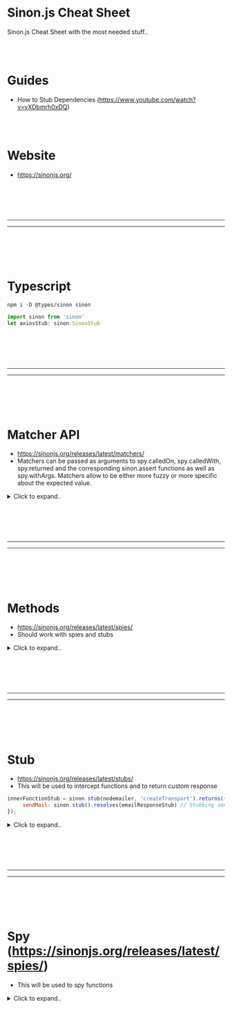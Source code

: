 # Sinon.js Cheat Sheet
Sinon.js Cheat Sheet with the most needed stuff..


<br><br>

# Guides
- How to Stub Dependencies (https://www.youtube.com/watch?v=vXDbmrh0xDQ)

<br><br>

# Website
- https://sinonjs.org/











<br><br>
<br><br>
_________________________________
_________________________________
<br><br>
<br><br>

# Typescript
```shell
npm i -D @types/sinon sinon
```

```javascript
import sinon from 'sinon'
let axiosStub: sinon.SinonStub
```


















<br><br>
<br><br>
_________________________________
_________________________________
<br><br>
<br><br>


# Matcher API
- https://sinonjs.org/releases/latest/matchers/
- Matchers can be passed as arguments to spy.calledOn, spy.calledWith, spy.returned and the corresponding sinon.assert functions as well as spy.withArgs. Matchers allow to be either more fuzzy or more specific about the expected value.
 
<details><summary>Click to expand..</summary>
    
<br><br>
<br><br>


<br><br>

## sinon.match.any
- https://sinonjs.org/releases/latest/matchers/#sinonmatchany
```javascript
mock.expects('myFunction').withExactArgs('foo', sinon.match.any, sinon.match.any).returns('foo');         
```

<br><br>

## sinon.match.object
```javascript
expect(kafkaSenderStub.calledOnceWith(headers, sinon.match.object)).to.be.true        
```





</details>

































<br><br>
<br><br>
_________________________________
_________________________________
<br><br>
<br><br>



# Methods
- https://sinonjs.org/releases/latest/spies/
- Should work with spies and stubs
 
<details><summary>Click to expand..</summary>
    
<br><br>
<br><br>



## Response
- The methods listed below will be related to the response of the spy/stub

<br><br>

### returnValues
```javascript
spy.returnValues[0]
```














<br><br>
<br><br>
<br><br>
<br><br>

## Expected state
- The methods listed below will be called on created stubs/spies


<br><br>
<br><br>

### calledWith
```javascript
expect(getTokenDetailsStub.calledWith(token0, ERC20_ABI_TOKEN_DETAILS)).toBe(true)
expect(getTokenDetailsStub.calledWith(token1, ERC20_ABI_TOKEN_DETAILS)).toBe(true)
expect(getTokenDetailsStub.calledWith(pair, ERC20_ABI_TOKEN_DETAILS)).toBe(true)
```


<br><br>
<br><br>


### calledOnceWithExactly
```javascript
expect(axiosRequestStub.calledOnceWithExactly({ test: true )).toBe(true)
```

<br><br>

### calledOnceWith
```javascript
expect(getCurrentPriceStub.calledOnceWith('ETH', 'USD')).toBe(true)
```

<br><br>

### callCount
```javascript
expect(calculateWeiToUsdSpy.callCount).toBe(4)
```

<br><br>

### getCalls
```javascript
const calls = calculateWeiToUsdSpy.getCalls()

expect(calls[0].args).toEqual([
BigInt(expectedTransactions.result[0].value),
currencyExchangeHistoryResponse.market_data.current_price.usd
])

expect(calls[1].args).toEqual([
// eslint-disable-next-line max-len
BigInt(expectedTransactions.result[0].gasPrice) * BigInt(expectedTransactions.result[0].gasUsed),
currencyExchangeHistoryResponse.market_data.current_price.usd
])
```

<br><br>

### firstCall
```javascript
expect(acceptNewStateStub.firstCall.calledWithExactly({ newState })).to.be.true
```

<br><br>

### secondCall
```javascript
expect(acceptNewStateStub.secondCall.calledWithExactly({ newState2 })).to.be.true
```









<br><br>
<br><br>
<br><br>
<br><br>



## Returned state
- The methods below can be used to return something

<br><br>

### withArgs
```javascript
getTokenDetailsStub = sinon.stub(ethCoinManager.contract, 'getTokenDetails')
getTokenDetailsStub.withArgs(token0, ERC20_ABI_TOKEN_DETAILS).resolves(token0Details)
getTokenDetailsStub.withArgs(token1, ERC20_ABI_TOKEN_DETAILS).resolves(token1Details)
getTokenDetailsStub.withArgs(pair, ERC20_ABI_TOKEN_DETAILS).resolves(pairDetails)  
```



<br><br>
<br><br>

## onFirstCall 
```javascript
require("@fatso83/mini-mocha").install();

const sinon = require("sinon");
const referee = require("@sinonjs/referee");
const assert = referee.assert;

describe("stub", function () {
    it("should behave differently on consecutive calls with certain argument", function () {
        const callback = sinon.stub();
        callback
            .withArgs(42)
            .onFirstCall()
            .returns(1)
            .onSecondCall()
            .returns(2);
        callback.returns(0);

        assert.equals(callback(1), 0);
        assert.equals(callback(42), 1);
        assert.equals(callback(1), 0);
        assert.equals(callback(42), 2);
        assert.equals(callback(1), 0);
        assert.equals(callback(42), 0);
    });
});
```


<br><br>

## onSecondCall
```javascript
acceptNewStateStub.onSecondCall().resolves(docClone)
```







</details>



























<br><br>
<br><br>
_________________________________
_________________________________
<br><br>
<br><br>



# Stub
- https://sinonjs.org/releases/latest/stubs/
- This will be used to intercept functions and to return custom response
```javascript
innerFunctionStub = sinon.stub(nodemailer, 'createTransport').returns({
     sendMail: sinon.stub().resolves(emailResponseStub) // Stubbing sendMail method
});
```

<details><summary>Click to expand..</summary>







<br><br>
<br><br>

## return & resolve
- You use return for sync methods and resolve für async methods
```typescript
createSchemaStub = sinon.stub(
    MongooseUtils, 'createSchema'
).returns(mongooseSchema)
```
```typescript
getConnectionStub = sinon.stub(
    MongooseUtils.prototype, 'getConnection' as keyof MongooseUtils
).resolves(Promise.resolve(conn))
```



## module.exports
- Spy / Stub will not directly work with `module.exports = { fn }` and a default object destructering `const { fn } = require('./utils')`.
  - Instead you must use the object in your service `const utilsService = require('./utils')`

utils.js
```javascript
const applr = () => {
  console.log('applr()')
}

module.exports = { applr }
```

service.js
```javascript
const utilsService = require('./utils')

const fn = () => {
    utilsService.applr()
}

module.exports = { fn }
```

test.js
```javascript
const service = require(`/service.js`)
const utilsService = require('./utils')

const {
    fn
} = service

describe('[Task ID]', () => {
     let applrStub

     beforeEach(async () => {
         applrStub = sinon.stub(utilsService, 'applr')
     })

     it.only('should call applr()', async () => {
         await service.fn()
         expect(applrStub.called).to.be.equal(true)
     })
 })
```

<br><br>
<br><br>


### Export object with functions inside
- **It will only work when you export a object with functions inside that call each other with this. Or you create a class**

service.js
```javascript
const service = {
    a() {
        console.log('a()')
    },

    b() {
        console.log('a()')
        this.a()
    }
}

module.exports = service
```


test.js
```javascript
const service = require(`/service.js`)

const {
    a, b
} = service

describe('[Task ID]', () => {
     let aStub

     beforeEach(async () => {
         aStub = sinon.stub(service, 'a')
     })

     it.only('should call a()', async () => {
         await service.b()
         expect(aStub.called).to.be.equal(true)
     })
 })
```
- We must use service.b()

    
<br><br>
<br><br>

## Restore standalone stub
```javascript
beforeEach(async () => {
    repoStub = sinon.stub().returns({
        jsonSchema: {
            properties: {
                _updatedAt: true,
                _updatedBy: true,
                _createdAt: true,
                _createdBy: true,
                _deletedAt: true,
                _deletedBy: true
            }
        }
    })
})

afterEach(() => {
    repoStub.reset()
})
```







    
<br><br>
<br><br>

## Function


<br><br>
<br><br>

### Stub chained function calls
- https://stackoverflow.com/questions/37948135/how-do-i-stub-a-chain-of-methods-in-sinon
  
### Example #1
- IMHO, we can just use returns to do this. We don't need to use callsFake or mock it as function.
```javascript
// Cars.find().fetch()
sinon.stub(Cars, 'find').returns({
  fetch: sinon.stub().returns(anything)
});

// Cars.find().fetch().where()

sinon.stub(Cars, 'find').returns({
  fetch: sinon.stub().returnsThis(),
  where: sinon.stub().returns(anything)
});
```

<br>

### Example #2
```javascript
sandbox.stub(Cars, "find", () => {
    return {
        fetch: sinon.stub().returns(anything);
    };
});
```

<br>

### Example #3
```javascript
sandbox.stub(Cars, "find").callsFake(() => {
    return {
        fetch: sinon.stub().returns(anything);
    };
});
```

<br>

### Example #4
```javascript
beforeEach(() => {
    createContractStub = sinon.stub(ethCoinManager.contract, 'createContract').returns({
        methods: {
            name: () => ({ call: sinon.stub().resolves(mockTokenDetails.name) }),
            symbol: () => ({ call: sinon.stub().resolves(mockTokenDetails.symbol) }),
            decimals: () => ({ call: sinon.stub().resolves(mockTokenDetails.decimals) }),
            totalSupply: () => ({ call: sinon.stub().resolves(mockTokenDetails.totalSupply) })
        }
    } as any)
})
```




<br><br>
<br><br>

### Stub function call with different args
```javascript
const token0Details = await this.getTokenDetails(token0, ERC20_ABI_TOKEN_DETAILS)
```

```javascript
beforeEach(() => {
    getTokenDetailsStub = sinon.stub(ethCoinManager.contract, 'getTokenDetails')

    getTokenDetailsStub.withArgs(token0, ERC20_ABI_TOKEN_DETAILS).resolves(token0Details)
    getTokenDetailsStub.withArgs(token1, ERC20_ABI_TOKEN_DETAILS).resolves(token1Details)
    getTokenDetailsStub.withArgs(pair, ERC20_ABI_TOKEN_DETAILS).resolves(pairDetails)    
})

it('should listen for new pair events and save them to the database', async() => {
    expect(getTokenDetailsStub.calledWith(token0, ERC20_ABI_TOKEN_DETAILS)).toBe(true)
    expect(getTokenDetailsStub.calledWith(token1, ERC20_ABI_TOKEN_DETAILS)).toBe(true)
    expect(getTokenDetailsStub.calledWith(pair, ERC20_ABI_TOKEN_DETAILS)).toBe(true)
})
```













<br><br>
<br><br>
-- -- -- -- -- -- -- -- -- -- -- -- -- -- 
-- -- -- -- -- -- -- -- -- -- -- -- -- -- 
<br><br>
<br><br>

# Events
- The best approach is to simply outsource your callback of your event into a own method that you can easily export it and write unit tests for this method.
  - Then you only write 1x unit tests which makes sure that the correct callback function is called.

<br><br>
<br><br>


## Stub Service Event with Event Emitter
- Stub the event in your service with an event emitter which you are emitting in your test. This is how you can trigger your callback in this case `getNewPairsEventHandler()`
  - `getNewPairsEventHandler()` in this case is a class method which can be easily stubbed or spyed with sinon if needed.

service.ts:
```typescript
private getNewPairsEventHandler() {
    return async(event: pairEvent) => {
       //...
    }
}

// Listen for new pairs
public async getNewPairs() {
    const newPairsEvent = await this.uniswapPairCreatedFactory.events.PairCreated()

    newPairsEvent.on('data', this.getNewPairsEventHandler())

    newPairsEvent.on('error', (e: Error) => {
        throw new BaseError('Error fetching new pairs', e)
    })
}
```

test.ts:
```typescript
  describe('[SUCCESS]', () => {
      let uniswapPairCreatedFactoryStub: sinon.SinonStub
      let eventHandlerFn: any
      let newPairsEvent: EventEmitter
      let uniswapPairCreatedFactoryStub: sinon.SinonStub

      const expectedEventArgs = {
            returnValues: { token0, token1, pair }
        }

      beforeEach(() => {
          eventHandlerFn = (<any>ethCoinManager.contract).getNewPairsEventHandler()

          newPairsEvent = new EventEmitter()

          uniswapPairCreatedFactoryStub = sinon.stub(
              ethCoinManager.contract.uniswapPairCreatedFactory.events, 'PairCreated'
          ).resolves(newPairsEvent)
      })    

      afterEach(() => {
          uniswapPairCreatedFactoryStub.restore()
      })
  
      it.only('should listen for new pair events and save them to the database', async() => {
          await getNewPairs()

          await new Promise(resolve => {
              newPairsEvent.once('data', () => {
                  resolve(true)
              })
        
              newPairsEvent.emit('data', expectedEventArgs)
          })

          expect(anythinghere)
      })
  })
```

<br><br>
<br><br>


## Stub Service Event with Event Emitter and throw Error
- Same idea like above `Stub Service Event with Event Emitter`
  - However, in this example we will trigger the error Event. It is just a callback with a catch of the error and then pass it to a custom error logger.

service.ts
```javascript
// Listen for new pairs
public async getNewPairs() {
    const newPairsEvent = await this.uniswapPairCreatedFactory.events.PairCreated()

    newPairsEvent.on('data', this.getNewPairsEventHandler())

    newPairsEvent.on('error', (e: Error) => {
        throw new BaseError('Error fetching new pairs', e)
    })
}
```

test.js
```javascript
describe('[newPairsEvent]', () => {
    let newPairsEvent: EventEmitter
    let uniswapPairCreatedFactoryStub: sinon.SinonStub

    const errorMessage = 'Test error'

    beforeEach(() => {
        newPairsEvent = new EventEmitter()

        uniswapPairCreatedFactoryStub = sinon.stub(
            ethCoinManager.contract.uniswapPairCreatedFactory.events, 'PairCreated'
        ).resolves(newPairsEvent)
    })    

    afterEach(() => {
        uniswapPairCreatedFactoryStub.restore()
    })

    it('should throw an error if there is an error fetching new pairs', async() => {
        await ethCoinManager.contract.getNewPairs()

        try {
            newPairsEvent.emit('error', new Error(errorMessage))
            expect(true).toBe(false)
        } catch (e: any) {
            expect(e.name).toBe('BaseError')
            expect(e.message).toBe('Error fetching new pairs')
            expect(e.httpStatus).toBe(500)
            expect(e.e.message).toBe(errorMessage)
        }
    })
})
```















































<br><br>
<br><br>
-- -- -- -- -- -- -- -- -- -- -- -- -- -- 
-- -- -- -- -- -- -- -- -- -- -- -- -- -- 
<br><br>
<br><br>

## Error
```javascript
describe('[ERROR]', () => {
let axiosRequestStub: sinon.SinonStub

const error = new Error('Request failed')

beforeEach(() => {
    axiosRequestStub = sinon.stub(axios, 'request').rejects(error)
})

afterEach(() => {
    axiosRequestStub.restore()
})
  
it.only('should throw an HttpClientError when the request fails and custom Error title', async() => {
    axiosRequestStub.rejects(error)

    const config = {
        url: 'https://example.com',
        method: 'GET',
        errorMessage: 'Any crazy error..'
    } as RequestParams

    try {
        await axiosRequestWrapper(config)
        expect('Should not reach this line').toBe(false)
    } catch (e: any) {
        expect(e.message).toBe('Any crazy error..')
        expect(e.originalError).toBe(error)
        expect(e.name).toBe('HttpClientError')
    }
})
})
```
















<br><br>
<br><br>
-- -- -- -- -- -- -- -- -- -- -- -- -- -- 
-- -- -- -- -- -- -- -- -- -- -- -- -- -- 
<br><br>
<br><br>

## Dependencies
- https://sinonjs.org/how-to/stub-dependency/
  
dependencyModule.js:
```javascript
function getSecretNumber() {
  return 44;
}

module.exports = {
  getSecretNumber,
};
```

moduleUnderTest.js:
```javascript
const dependencyModule = require("./dependencyModule");

function getTheSecret() {
  return `The secret was: ${dependencyModule.getSecretNumber()}`;
}

module.exports = {
  getTheSecret,
};
```

test.js:
```javascript
const assert = require("assert");
const sinon = require("sinon");

const dependencyModule = require("./dependencyModule");
const { getTheSecret } = require("./moduleUnderTest");

describe("moduleUnderTest", function () {
  describe("when the secret is 3", function () {
    it("should be returned with a string prefix", function () {
      sinon.stub(dependencyModule, "getSecretNumber").returns(3);
      const result = getTheSecret();
      assert.equal(result, "The secret was: 3");
    });
  });
});
```









<br><br>
<br><br>

### request
```javascript
describe('storeMessages()', () => {
  before(()=>{
    sinon.stub(request, 'get')
         .yields(null, null, JSON.stringify({id: 1}))
  });

  it('Should return id', done => {
    request(options, (e, r) => {
      expect(r).toStrictEqual({id: 1});
      done()
    });
  });
});
```



<br><br>
<br><br>
<br><br>
<br><br>





### Mongoose

<br><br>

#### Models
```javascript
const sinon = require('sinon')
const mongoose = require('mongoose')

var UserSchema = new mongoose.Schema({name: String});
const Model = mongoose.model('User', UserSchema);

const find = () => {
    return {_id: '12345678912', name: 'test'}
}

sinon.stub(Model, 'find').callsFake(find)

const doc = Model.find()
console.log(doc)
```


<br><br>

#### Queries
```javascript
sinon.stub(mongoose.Query.prototype, "exec").yields({ name: "MongoError" }, null);
```

























<br><br>
<br><br>
-- -- -- -- -- -- -- -- -- -- -- -- -- -- 
-- -- -- -- -- -- -- -- -- -- -- -- -- -- 
<br><br>
<br><br>


## Class


<br><br>
<br><br>

### Stub constructor
- As far as I read it is not possible

<br><br>
<br><br>

### Stub privat method
```javascript

describe('getInstance()', () => {
    let initStub: sinon.SinonStub

    beforeEach(() => {
        initStub = sinon.stub((<any>ModelManager).prototype, 'init').resolves()
    })

    afterEach(() => {
        initStub.restore()
    })

    it.only('should create new instance', async() => {
        const modelManager = await ModelManager.getInstance()

        expect(initStub.calledOnce).toBe(true)
        expect(modelManager.models).toEqual([])
    })
})
```



<br><br>
<br><br>

### Stub internal method call of instance method
- resolves will not work here and result in a fullfilled promise. Use instead returns()
```javascript
public async getTokenDetails(tokenAddress: string, ABI: any) {
    const tokenContract = this.createContract(ABI, tokenAddress)
}
```

```javascript
let createContractStub: sinon.SinonStub
beforeEach(() => {
    createContractStub = sinon.stub(ethCoinManager.contract, 'createContract').returns({
        test: true
    })
})
```



<br><br>
<br><br>

### Stub class instance property
```javascript
describe('init()', function() {
    let connStub: sinon.SinonStub

    beforeEach(() => {
        connStub = sinon.stub(<any>mongooseUtils, 'conn').value(undefined)
    })

    afterEach(async() => {
        connStub.restore()
    })
})
```


<br><br>

### Stub non singleton class instance method which is called inside of function
```javascript
comst kafkaHelper = new KafkaHelper()

const checkTaskId = async (body, topic, headers) => {
     await kafkaHelper.sendMessageAvro(body, topic, headers)
}
```

<br><br>

Here we mock method sendMessageAvro of the class KafkaHelper
- **We must use .prototype for classes**
```javascript
describe('[KafkaHelper send avro message]', () => {
    let sendMessageAvroStub

    const { KafkaHelper } = require('./KafkaHelper')

    beforeEach(() => {
        sendMessageAvroStub = sinon.stub(KafkaHelper.prototype, "sendMessageAvro").resolves({})
    })

    afterEach(() => {
        sinon.restore()
    })

    it('should call sendMessageAvro method with correct arguments', async () => {
        const { taskId } = doc_emailMailingWithTaskIdScheduled

        const expectedBody = {
            'test': true
        }

        const expectedHeaders = {
            'test': projectId,
        }

        await checkTaskId(body, topic, headers)

        sinon.assert.calledWith(sendMessageAvroStub, expectedBody, 'any topic', expectedHeaders)
        expect(sendMessageAvroStub.calledOnce).to.be.true
    })
})
```


Other example:
```typescript
 getBalanceStub = sinon.stub(BalanceManager.prototype, 'getBalance').callsFake(() => {
                return Promise.resolve(balanceWei)
```































<br><br>
<br><br>

### Mock method response of class with args
```javascript
/**
 * Represents a SlackBot.
 */
class SlackBot {
    /**
     * Constructs a new SlackBot instance. Singleton
     */
    constructor() {}

    /**
     * Sends a message to a channel.
     * @param {string} channelId - The ID of the channel.
     * @param {string} text - The text of the message.
     */
    async sendMessage(channelId, text) {
        try {
            const res = await this.app.client.chat.postMessage({
                token: this.botToken,
                channel: channelId,
                text
            })

            return res
        } catch (e) {
            throw new BaseError('Error while sending message to Slack channel.', e)
        }
    }
}
```

```javascript
let sendMessageStub

beforeEach(async() => {
    const slackBot = new SlackBot()
    sendMessageStub = sinon.stub(slackBot, 'sendMessage')
})

afterEach(() => {
    sendMessageStub.restore()
})
```

```javascript
it('should send a message to a channel', async () => {
    const channelId = 'channel-id'
    const text = 'Hello, world!'

    const expectedResponse = {
        channel: channelId,
        text: text,
    }

    sendMessageStub.withArgs(channelId, text).resolves(expectedResponse)

    const res = await slackBot.sendMessage(channelId, text)
    expect(res.channel).to.equal(channelId)
    expect(res.text).to.equal(text)
    expect(sendMessageStub.calledOnceWith(channelId, text)).to.be.true
})
```

<br><br>
<br><br>


### Throw error inclass instance method
- In this case the instance is kafkaHelper and the method is connect
```javascript
const error = new Error('Connection failed')
sinon.stub(kafkaHelper, 'connect').throws(error)
```










<br><br>
<br><br>

### Mock class instance property
- In this case we mock this.producer of our class instance kafkaHelper
```javascript
describe('sendMessage', () => {
    let producerMock

    const msg = 'Test message'
    const topic = 'test'

    beforeEach(() => {
        producerMock = {
            connect: sinon.stub().resolves(),
            send: sinon.stub().resolves()
        }

        kafkaHelper.producer = producerMock
    })

    it('should send message to topic', async () => {
        await kafkaHelper.sendMessage(msg, topic)
        expect(producerMock.send.calledOnce).to.be.true
        expect(producerMock.send.firstCall.args[0]).to.deep.equal({
            topic,
            messages: [{ value: msg }]
        })
    })

     it('should throw an error if sending message fails', async () => {
          const error = new Error('Message sending failed')
          sinon.stub(kafkaHelper, 'connect').resolves()
          producerMock.send.rejects(error)

          try {
              await kafkaHelper.sendMessage(msg, topic)
          } catch (e) {
              expect(e).to.equal(error)
          }
      })
})
```





<br><br>
<br><br>

### Mock method properties (arrow functions)
For good writing style you should use arrow functions to avoid tseslint error unbount-methods.
```typescript
    /**
     * Creates a Mongoose model based on the given name, schema, and database name.
     * @template TMongooseSchema - The type of the mongoose schema.
     * @param modelDetails - An object containing the model's details.
     * @returns A promise that resolves to the created Mongoose Model instance.
     */
    public createModel = async({
        modelName,
        schema,
        dbName
    })  => {
        const mongooseUtils = MongooseUtils.getInstance(dbName)
        const Model = await mongooseUtils.createModel(schema, modelName)
        
        // Ensure indexes are created for the model
        await Model.createIndexes()
        return Model
    }
```

- **NOTICE that sinon stub/spies will not work anymore with the the class prototype when you use arrow functions and maybe other things also not working. You can only use the instance. For this reason I would recommend to not use arrow functions in cases where you can the function to e.g. a event handler you should bind the instance to it .bind(classInstacne)**
```typescript
// Will not work anymore
initStub = sinon.stub(
    ModelManager.prototype, 'init' as keyof ModelManager
).resolves()

// Will work
initStub = sinon.stub(
    modelManager, 'init' as keyof ModelManager
).resolves()
```

</details>

























































<br><br>
<br><br>
_________________________________
_________________________________
<br><br>
<br><br>

# Spy (https://sinonjs.org/releases/latest/spies/)
- This will be used to spy functions

<details><summary>Click to expand..</summary>






## module.exports
- Spy / Stub will not directly work with `module.exports = { fn }` and a default object destructering `const { fn } = require('./utils')`.
  - Instead you must use the object in your service `const utilsService = require('./utils')`

utils.js
```javascript
const applr = () => {
  console.log('applr()')
}

module.exports = { applr }
```

service.js
```javascript
const utilsService = require('./utils')

const fn = () => {
    utilsService.applr()
}

module.exports = { fn }
```


test.js
```javascript
const service = require(`/service.js`)
const utilsService = require('./utils')

const {
    fn
} = service

describe('[Task ID]', () => {
     let applrSpy

     beforeEach(async () => {
         applrSpy = sinon.spy(utilsService, 'applr')
     })

     it.only('should call applr()', async () => {
         await service.fn()
         expect(applrSpy.called).to.be.equal(true)
     })
 })
```

<br><br>
<br><br>


### Export object with functions inside
- **It will only work when you export a object with functions inside that call each other with this. Or you create a class**

service.js
```javascript
const service = {
    a() {
        console.log('a()')
    },

    b() {
        console.log('a()')
        this.a()
    }
}

module.exports = service
```


test.js
```javascript
const service = require(`/service.js`)

const {
    a, b
} = service

describe('[Task ID]', () => {
     let aSpy

     beforeEach(async () => {
         aSpy = sinon.spy(service, 'a')
     })

     it.only('should call a()', async () => {
         await service.b()
         expect(aSpy.called).to.be.equal(true)
     })
 })
```
- We must use service.b()





<br><br>
<br><br>

<br><br>
<br><br>

## Reset spy
```javascript
let spy

beforeEach(() => {
    spy = sinon.spy(bootstrapObj, 'bootstrap')
})

afterEach(() => {
    spy.restore()
})

it('should throw error because app is missing', async () => {
    try {
        await spy();
    } catch (e) {
        expect(e.message).to.be.equal('Can not find app for bootstrapping')
        spy.called = false
    }

    expect(spy.called).to.be.equal(false)
})
```

<br><br
<br><br>

## Reset spy history
```javascript
before(async () => {
    browserServiceSpy = sinon.spy(BrowserService.prototype)
    kafkaKontrollerSpy = sinon.spy(KafkaKontroller.prototype)
})

after(async () => {
    browserServiceSpy.getThumbnailUrlFromHtml.restore()
    kafkaKontrollerSpy.sendAvro.restore()
})

afterEach(() => {
    browserServiceSpy.getThumbnailUrlFromHtml.resetHistory()
    kafkaKontrollerSpy.sendAvro.resetHistory()
})
```








<br><br>
<br><br>

# firstCall
```shell
expect(spy.firstCall.calledWith(modelName)).to.be.true
```






<br><br>
<br><br>


# Javascript Functions
```typescript
it('should make a successful request and use timeout', async() => {
        const config = {
            url: 'https://example.com',
            method: 'GET',
            timeout: 1000
        } as RequestParams
        
        const result = await axiosRequestWrapper(config)
        
        expect(result).toEqual(responseBody)
        expect(axiosRequestStub.calledOnceWithExactly(_.omit(config, 'timeout'))).toBe(true)
        
        expect(setTimeoutSpy.called).toBe(true)
})
```
















<br><br>
<br><br>


## Class

<br><br>
<br><br>

### Spy constructor
- As far as I see there is now way to spy it

<br><br>

### Full class 
```javascript
const spy = sinon.spy(BrowserService.prototype)
```
- You can not use`spy.restore()` here on the class itself. You must restore the method e.g. `spy.methodName.restore()`
- This also means you can only 1x time create a spy on a class itself. When you restore the method stub then the class still is be spyed. So you can create a spy in your before() or youc reate it inside of a sandbox and then remove it

<br><br>

### method

<br><br>

#### Spy instance
```javascript
let dispatchSpy

beforeEach(async () => {
    const lifecycleValidator = new LifecycleValidator()  
    dispatchSpy = sinon.spy(lifecycleValidator.machine, 'dispatch')
})

 it.only('should change', async () => {
    expect(dispatchSpy.calledOnce).to.be.true
    expect(dispatchSpy.calledOnceWithExactly(ACTIVE, true, projectId, true)).to.be.true
})
```

<br><br>

#### Spy prototype
```javascript
let dispatchSpy

beforeEach(async () => {
    dispatchSpy = sinon.spy(LifecycleValidator.prototype, 'dispatch')
})

it.only('should change', async () => {
    expect(dispatchSpy.calledOnce).to.be.true
    expect(dispatchSpy.calledOnceWithExactly(ACTIVE, true, projectId, true)).to.be.true
})
```








<br><br>
<br><br>


## Spy private methods

### Example #1
```javascript
describe('getConnection', () => {
        let initSpy: sinon.SinonSpy

        beforeEach(() => {
            initSpy = sinon.spy((<any>MongooseUtils).prototype, 'init')
        })

        afterEach(() => {
            initSpy.restore()
        })

        it('should return a valid existing mongoose connection', async() => {
            const conn = await (<any>mongooseUtils).getConnection()
            expect(initSpy.calledOnce).toBe(false)
            expect(conn).toBeTruthy()
            expect(conn).toBeInstanceOf(mongoose.Connection)
        })

        it('should return a valid mongoose connection by creating one', async() => {
            delete (<any>mongooseUtils).conn

            const conn = await (<any>mongooseUtils).getConnection()
            expect(initSpy.calledOnce).toBe(true)
            expect(conn).toBeTruthy()
            expect(conn).toBeInstanceOf(mongoose.Connection)
        })
})
```

### Example #2
- Get Prototype
- Notice that you will create a new object here which does not include properties from your created instance
```typescript
 beforeEach(() => {
        const example = new Example();
        const exampleProto = Object.getPrototypeOf(example);
        initSpy = sinon.spy(exampleProto, 'init')
  })
```










<br><br>
<br><br>
--  --  --  --  --  --  --  --  --  --  --  --  
<br><br>
<br><br>

## Dependencies

<br><br>

### Axios

<br><br>

#### Method #1 - If you use axios.request(config)
```javascript
import axios from 'axios'

describe('[SUCCESS]', () => {
        let axiosStub: sinon.SinonStub

        const { WALLET_ETH_ADDRESS } = process.env

        const requestObj = {
            nextUrl: {
                searchParams: new URLSearchParams({ address: WALLET_ETH_ADDRESS })
            }
        } as NextRequest

        const responseBody = {
            status: 200,
            data: { test: true }
        }

        beforeEach(() => {
            axiosStub = sinon.stub(axios, 'request').resolves(responseBody)
        })
        
        afterEach(() => {
            sinon.restore()
        })
        
        test('should get current balance of eth address in USD', async() => {
            expect(axiosStub.calledOnce).toBe(false)

            const response = await GET(requestObj) as NextResponse & { data: object }
            const responseData = await response.json()
            expect(response.status).toBe(200)
            expect(responseData.balance).toEqual(responseBody.data)

            // ==== AXIOS MOCKS ====
            expect(axiosStub.calledOnce).toBe(true)
            expect(axiosStub.firstCall.args[0]).toEqual({
                url: `${process.env.COINMARKETCAP_API_COIN_LISTINGS_URL}?symbol=ETH&convert=USD`,
                method: 'GET',
                headers: {
                    'X-CMC_PRO_API_KEY': process.env.API_KEY_COINMARKETCAP
                }
            })
        })
    })
```

<br><br>

#### Method #2 - If you use axios[method]
```javascript
beforeEach(async () => {
    axiosSpy = sinon.spy(axios, 'get')
})

afterEach(async () => {
    axiosSpy.restore()
})

it.only('should execute datasource by id', async () => {
    expect(axiosSpy.calledOnce).to.be.false

    const res = await executeDatasourceById(datasourceIdWithoutHandlebarsFormularData, params)
    expect(res.status).to.equal(201)
    expect(res.data).to.equal(nockResponseBody)

    expect(axiosSpy.calledOnce).to.be.true

    // ==== URL ====
    expect(axiosSpy.firstCall.args[0]).to.be.equal(doc_DatasourceIdWithoutHandlebarsFormularData.url)

    // ==== PAYLOAD ====
    const urlSearchParams = urlSearchParamsToObject(axiosSpy.firstCall.args[1])

    expect(urlSearchParams).to.be.deep.equal(doc_DatasourceIdWithoutHandlebarsFormularData.data)

    // ==== HEADERS ====
    expect(doc_DatasourceIdWithoutHandlebarsFormularData.headers['Content-Type']).to.be.equal(mimetype)
    expect(axiosSpy.firstCall.args[2].headers['Content-Type']).to.be.equal(mimetype)

    expect(axiosSpy.firstCall.args[2].httpsAgent).to.be.an.instanceof(HttpsProxyAgent)
    expect(axiosSpy.firstCall.args[2].httpAgent).to.be.an.instanceof(HttpProxyAgent)

    expect(res.data.additional?.handlebarsError).to.not.exists
})
```








































<br><br>
<br><br>





## Class

<br><br>

### Check if method was called
- kafkaHelper is the instance of the class and connect is the method
```javascript
const connectSpy = sinon.spy(kafkaHelper, 'connect')
await kafkaHelper.connect()
expect(connectSpy.calledOnce).to.be.true

afterEach(() => {
    sinon.restore()
})
```




























<br><br>
<br><br>


## Express

<br><br>

### Middleware

<br><br>

#### Spy middleware

- Variant #1
```javascript
// routes.js
const proxy = require('express-http-proxy')

const routeBase = '/v1/Conditions'

// Die Middleware-Funktion, die getestet werden soll
const middleware = (req, res, next) => {
  // Mach etwas ...
  next();
};

module.exports = router => {
    router.use(routeBase, middleware)
}


// ---------------------------------------------------------------------------




describe('Bug test', () => {
   let router, app, masterRouter

   beforeEach(() => {
        app = express()
        router = require(`${process.cwd()}/src/conditions/conditions.routes`)
        masterRouter = express.Router()
        router(masterRouter)
   })

   it('should get targetgroup document and call route only 1 times because of wrong spelling', async () => {
        const spyMiddleware = sinon.spy(masterRouter)
        app.use(spyMiddleware)

        const server = http.createServer(app)
        server.listen(1337)// , host)

        const res = await axios.get('http://127.0.0.1:1337/v1/conditions')
        expect(res.status).to.be.equal(200)
        expect(spyMiddleware.callCount).to.eq(1)

        const res2 = await axios.get('http://127.0.0.1:1337/v1/conditions')
        expect(res2.status).to.be.equal(200)
        expect(spyMiddleware.callCount).to.eq(2)

        const res3 = await axios.get('http://127.0.0.1:1337/v1/Conditions')
        expect(res3.status).to.be.equal(200)
        expect(spyMiddleware.callCount).to.eq(3)
   })
})
```




- Variant #2
```javascript
const assert = require('assert');
const sinon = require('sinon');
const express = require('express');

const app = express();

// Die Middleware-Funktion, die getestet werden soll
const middleware = (req, res, next) => {
  // Mach etwas ...
  next();
};

describe('Middleware Test', () => {
  it('sollte einmal aufgerufen werden', () => {
    const spyMiddleware = sinon.spy(middleware);
    app.use(spyMiddleware);

    // Führe eine Anfrage an die App aus
    // Hier kannst du z.B. supertest verwenden, um eine HTTP-Anfrage zu simulieren
    // Für dieses Beispiel nehmen wir an, dass die Middleware einmal aufgerufen wird
    // Dies könnte z.B. bedeuten, dass der Endpunkt nur eine GET-Anfrage verarbeitet
    app.get('/test', (req, res) => {
      res.send('Test');
    });

    // Überprüfe, ob die Middleware genau einmal aufgerufen wurde
    assert(spyMiddleware.calledOnce);
  });

  it('sollte zweimal aufgerufen werden', () => {
    const spyMiddleware = sinon.spy(middleware);
    app.use(spyMiddleware);

    // Führe eine Anfrage an die App aus
    // Hier kannst du z.B. supertest verwenden, um eine HTTP-Anfrage zu simulieren
    // Für dieses Beispiel nehmen wir an, dass die Middleware zweimal aufgerufen wird
    // Dies könnte z.B. bedeuten, dass der Endpunkt sowohl GET- als auch POST-Anfragen verarbeitet
    app.get('/test', (req, res, next) => {
      next();
    });

    app.post('/test', (req, res) => {
      res.send('Test');
    });

    // Überprüfe, ob die Middleware genau zweimal aufgerufen wurde
    assert(spyMiddleware.calledTwice);
  });
});
```












</details



